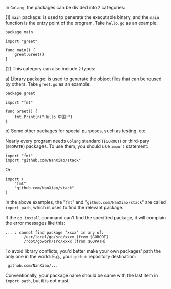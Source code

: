 In `Golang`, the packages can be divided into `2` categories:  

(1) `main` package: is used to generate the executable binary, and the `main` function is the entry point of the program. Take `hello.go` as an example:  

	package main
	
	import "greet"
	
	func main() {
		greet.Greet()
	}
  

(2) This category can also include `2` types:  
 
a) Library package: is used to generate the object files that can be reused by others. Take `greet.go` as an example:  

	package greet
	
	import "fmt"
	
	func Greet() {
		fmt.Println("Hello 中国!")
	}

b) Some other packages for special purposes, such as testing, etc.

Nearly every program needs `Golang` standard (`$GOROOT`) or third-pary (`$GOPATH`) packages. To use them, you should use `import` statement:  

	import "fmt"
	import "github.com/NanXiao/stack" 
Or:  

	import (
		"fmt"
		"github.com/NanXiao/stack"
	)
In the above examples, the "`fmt`" and "`github.com/NanXiao/stack`" are called `import path`, which is uses to find the relevant package.  

If the `go install` command can't find the specified package, it will complain the error messages like this:  

	... : cannot find package "xxxx" in any of:
	        /usr/local/go/src/xxxx (from $GOROOT)
	        /root/gowork/src/xxxx (from $GOPATH)

To avoid library conflicts, you'd better make your own packages' path the only one in the world: E.g., your `github` repository destination:

	 github.com/NanXiao/...
Conventionally, your package name should be same with the last item in `import path`, but it is not must.  

 
